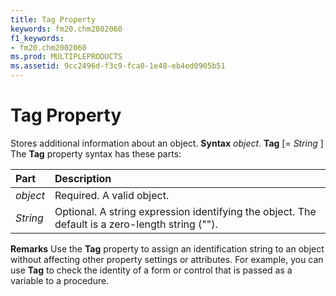 ```yaml
---
title: Tag Property
keywords: fm20.chm2002060
f1_keywords:
- fm20.chm2002060
ms.prod: MULTIPLEPRODUCTS
ms.assetid: 9cc2496d-f3c9-fca0-1e48-eb4ed0905b51
---
```



# Tag Property



Stores additional information about an object.
 **Syntax**
 _object_. **Tag** [= _String_ ]
The  **Tag** property syntax has these parts:


|**Part**|**Description**|
|:-----|:-----|
| _object_|Required. A valid object.|
| _String_|Optional. A string expression identifying the object. The default is a zero-length string ("").|
 **Remarks**
Use the  **Tag** property to assign an identification string to an object without affecting other property settings or attributes.
For example, you can use  **Tag** to check the identity of a form or control that is passed as a variable to a procedure.

